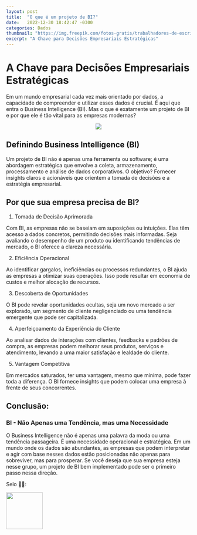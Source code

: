 ```yaml
---
layout: post
title:  "O que é um projeto de BI?"
date:   2022-12-30 18:42:47 -0300
categories: Dados
thumbnail: "https://img.freepik.com/fotos-gratis/trabalhadores-de-escritorio-usando-graficos-de-financas_23-2150408661.jpg?w=740&t=st=1694352687~exp=1694353287~hmac=1d5d4a5cfba1823dfe5431172e7893879f0ad8f283bb18ca6d1ec46418e941ce"
excerpt: "A Chave para Decisões Empresariais Estratégicas"
---
```

# A Chave para Decisões Empresariais Estratégicas

Em um mundo empresarial cada vez mais orientado por dados, a capacidade de compreender e utilizar esses dados é crucial. É aqui que entra o Business Intelligence (BI). Mas o que é exatamente um projeto de BI e por que ele é tão vital para as empresas modernas?

<p align="center">
  <img src="https://img.freepik.com/fotos-gratis/trabalhadores-de-escritorio-usando-graficos-de-financas_23-2150408661.jpg?w=740&t=st=1694352687~exp=1694353287~hmac=1d5d4a5cfba1823dfe5431172e7893879f0ad8f283bb18ca6d1ec46418e941ce">
</p>

## Definindo Business Intelligence (BI)

Um projeto de BI não é apenas uma ferramenta ou software; é uma abordagem estratégica que envolve a coleta, armazenamento, processamento e análise de dados corporativos. O objetivo? Fornecer insights claros e acionáveis que orientem a tomada de decisões e a estratégia empresarial.

## Por que sua empresa precisa de BI?

1. Tomada de Decisão Aprimorada

Com BI, as empresas não se baseiam em suposições ou intuições. Elas têm acesso a dados concretos, permitindo decisões mais informadas. Seja avaliando o desempenho de um produto ou identificando tendências de mercado, o BI oferece a clareza necessária.

2. Eficiência Operacional

Ao identificar gargalos, ineficiências ou processos redundantes, o BI ajuda as empresas a otimizar suas operações. Isso pode resultar em economia de custos e melhor alocação de recursos.

3. Descoberta de Oportunidades

O BI pode revelar oportunidades ocultas, seja um novo mercado a ser explorado, um segmento de cliente negligenciado ou uma tendência emergente que pode ser capitalizada.

4. Aperfeiçoamento da Experiência do Cliente

Ao analisar dados de interações com clientes, feedbacks e padrões de compra, as empresas podem melhorar seus produtos, serviços e atendimento, levando a uma maior satisfação e lealdade do cliente.

5. Vantagem Competitiva

Em mercados saturados, ter uma vantagem, mesmo que mínima, pode fazer toda a diferença. O BI fornece insights que podem colocar uma empresa à frente de seus concorrentes.

## Conclusão: 

### BI - Não Apenas uma Tendência, mas uma Necessidade

O Business Intelligence não é apenas uma palavra da moda ou uma tendência passageira. É uma necessidade operacional e estratégica. Em um mundo onde os dados são abundantes, as empresas que podem interpretar e agir com base nesses dados estão posicionadas não apenas para sobreviver, mas para prosperar. Se você deseja que sua empresa esteja nesse grupo, um projeto de BI bem implementado pode ser o primeiro passo nessa direção.

Selo 🧙‍♂️:

[<img src="https://avatars.githubusercontent.com/u/117866866?v=4" width="100" height="100">](https://github.com/Linhares015)
